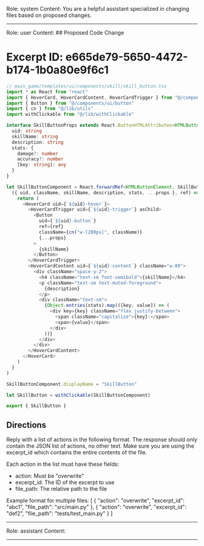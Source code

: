 Role: system
Content: You are a helpful assistant specialized in changing files based on proposed changes.
__________________
Role: user
Content: ## Proposed Code Change
# Excerpt ID: e665de79-5650-4472-b174-1b0a80e9f6c1
```typescript
// main_game/templates/ui/components/skill/skill_button.tsx
import * as React from "react"
import { HoverCard, HoverCardContent, HoverCardTrigger } from "@/components/ui/hover-card"
import { Button } from "@/components/ui/button"
import { cn } from "@/lib/utils"
import withClickable from "@/lib/withClickable"

interface SkillButtonProps extends React.ButtonHTMLAttributes<HTMLButtonElement> {
  uid: string
  skillName: string
  description: string
  stats: {
    damage?: number
    accuracy?: number
    [key: string]: any
  }
}

let SkillButtonComponent = React.forwardRef<HTMLButtonElement, SkillButtonProps>(
  ({ uid, className, skillName, description, stats, ...props }, ref) => {
    return (
      <HoverCard uid={`${uid}-hover`}>
        <HoverCardTrigger uid={`${uid}-trigger`} asChild>
          <Button
            uid={`${uid}-button`}
            ref={ref}
            className={cn("w-[200px]", className)}
            {...props}
          >
            {skillName}
          </Button>
        </HoverCardTrigger>
        <HoverCardContent uid={`${uid}-content`} className="w-80">
          <div className="space-y-2">
            <h4 className="text-sm font-semibold">{skillName}</h4>
            <p className="text-sm text-muted-foreground">
              {description}
            </p>
            <div className="text-sm">
              {Object.entries(stats).map(([key, value]) => (
                <div key={key} className="flex justify-between">
                  <span className="capitalize">{key}:</span>
                  <span>{value}</span>
                </div>
              ))}
            </div>
          </div>
        </HoverCardContent>
      </HoverCard>
    )
  }
)

SkillButtonComponent.displayName = "SkillButton"

let SkillButton = withClickable(SkillButtonComponent)

export { SkillButton }
```

## Directions
Reply with a list of actions in the following format. The response should only contain the JSON list of actions, no other text.
Make sure you are using the excerpt_id which contains the entire contents of the file.

Each action in the list must have these fields:
- action: Must be "overwrite"
- excerpt_id: The ID of the excerpt to use
- file_path: The relative path to the file

Example format for multiple files:
[
    {
        "action": "overwrite",
        "excerpt_id": "abc1",
        "file_path": "src/main.py"
    },
    {
        "action": "overwrite",
        "excerpt_id": "def2",
        "file_path": "tests/test_main.py"
    }
]
__________________
Role: assistant
Content: 
__________________
